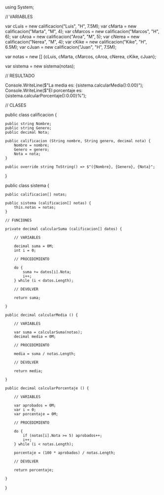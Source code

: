 using System;

//  VARIABLES

var cLuis = new calificacion("Luis", "H", 7.5M);
var cMarta = new calificacion("Marta", "M", 4);
var cMarcos = new calificacion("Marcos", "H", 6);
var cAroa = new calificacion("Aroa", "M", 5);
var cNerea = new calificacion("Nerea", "M", 4);
var cKike = new calificacion("Kike", "H", 6.5M);
var cJuan = new calificacion("Juan", "H", 7.5M);

var notas = new [] {cLuis, cMarta, cMarcos, cAroa, cNerea, cKike, cJuan};

var sistema = new sistema(notas);

// RESULTADO

Console.WriteLine($"La media es: {sistema.calcularMedia():0.00}");
Console.WriteLine($"El porcentaje es: {sistema.calcularPorcentaje():0.00}%");

//  CLASES

public class calificacion {

    public string Nombre;
    public string Genero;
    public decimal Nota;

    public calificacion (String nombre, String genero, decimal nota) {
        Nombre = nombre;
        Genero = genero;
        Nota = nota;
    }

    public override string ToString() => $"({Nombre}, {Genero}, {Nota}";
}

public class sistema {

    public calificacion[] notas;

    public sistema (calificacion[] notas) {
        this.notas = notas;
    }

    // FUNCIONES

    private decimal calcularSuma (calificacion[] datos) {

        // VARIABLES

        decimal suma = 0M;
        int i = 0;

        // PROCEDIMIENTO

        do {
            suma += datos[i].Nota;
            i++;
        } while (i < datos.Length);

        // DEVOLVER

        return suma;

    }

    public decimal calcularMedia () {

        // VARIABLES

        var suma = calcularSuma(notas);
        decimal media = 0M;

        // PROCEDIMIENTO

        media = suma / notas.Length;

        // DEVOLVER

        return media;

    }

    public decimal calcularPorcentaje () {

        // VARIABLES

        var aprobados = 0M;
        var i = 0;
        var porcentaje = 0M;

        // PROCEDIMIENTO

        do {
            if (notas[i].Nota >= 5) aprobados++; 
            i++;
        } while (i < notas.Length);

        porcentaje = (100 * aprobados) / notas.Length;

        // DEVOLVER

        return porcentaje;

    }

}